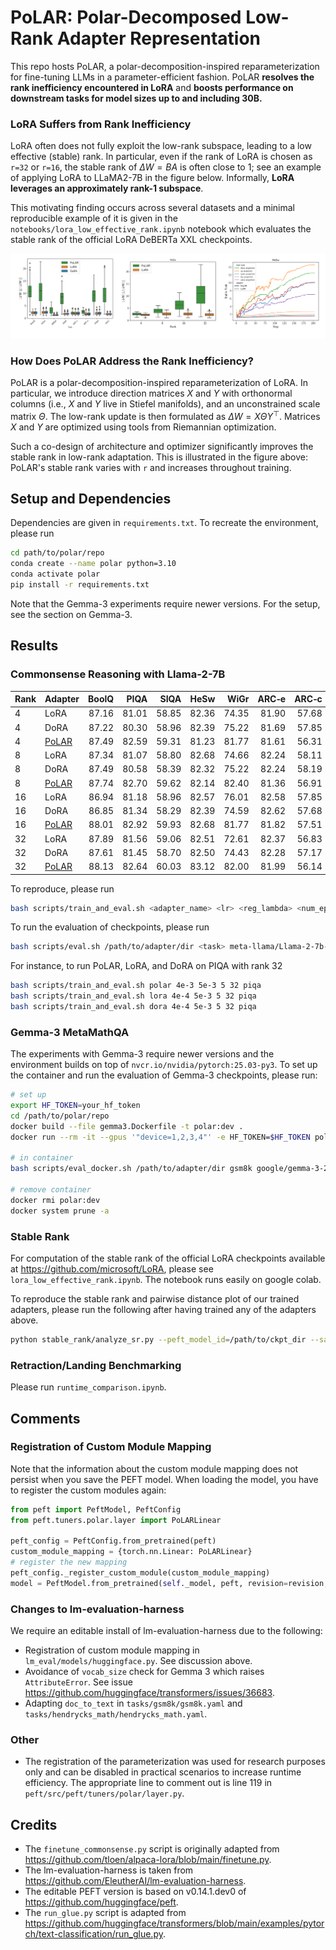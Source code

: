 # PoLAR: Polar-Decomposed Low-Rank Adapter Representation


This repo hosts PoLAR, a polar-decomposition-inspired reparameterization for fine-tuning LLMs in a parameter-efficient fashion. PoLAR **resolves the rank inefficiency encountered in LoRA** and **boosts performance on downstream tasks for model sizes up to and including 30B.**

### LoRA Suffers from Rank Inefficiency

LoRA often does not fully exploit the low-rank subspace, leading to a low effective (stable) rank. In particular, even if the rank of LoRA is chosen as `r=32` or `r=16`, the stable rank of $\Delta W = BA$ is often close to 1; see an example of applying LoRA to LLaMA2-7B in the figure below. Informally, **LoRA leverages an approximately rank-1 subspace**. 

This motivating finding occurs across several datasets and a minimal reproducible example of it is given in the `notebooks/lora_low_effective_rank.ipynb` notebook which evaluates the stable rank of the official LoRA DeBERTa XXL checkpoints.

![Low Directional Diversity](assets/sr-plots.svg)

### How Does PoLAR Address the Rank Inefficiency?

PoLAR is a polar-decomposition-inspired reparameterization of LoRA. In particular, we introduce direction matrices $X$ and $Y$ with orthonormal columns (i.e., $X$ and $Y$ live in Stiefel manifolds), and an unconstrained scale matrix $\Theta$. The low-rank update is then formulated as $\Delta W = X \Theta Y^\top$. Matrices $X$ and $Y$ are optimized using tools from Riemannian optimization. 

Such a co-design of architecture and optimizer significantly improves the stable rank in low-rank adaptation. This is illustrated in the figure above: PoLAR's stable rank varies with `r` and increases throughout training.

## Setup and Dependencies

Dependencies are given in `requirements.txt`. To recreate the environment, please run
```sh
cd path/to/polar/repo
conda create --name polar python=3.10
conda activate polar
pip install -r requirements.txt
```
Note that the Gemma-3 experiments require newer versions. For the setup, see the section on Gemma-3.

## Results


### Commonsense Reasoning with Llama-2-7B


| Rank | Adapter | BoolQ | PIQA | SIQA | HeSw | WiGr | ARC‑e | ARC‑c | OBQA | Avg. |
|------|---------|------:|-----:|-----:|-----:|-----:|------:|------:|-----:|---------:|
| 4  | LoRA          | 87.16 | 81.01 | 58.85 | 82.36 | 74.35 | 81.90 | 57.68 | 56.80 | 72.51 |
| 4  | DoRA          | 87.22 | 80.30 | 58.96 | 82.39 | 75.22 | 81.69 | 57.85 | 56.80 | 72.55 |
| 4  | [PoLAR](https://github.com/kcc-lion/polar/releases/download/llama-2-7b/polar_rank4.zip)         | 87.49 | 82.59 | 59.31 | 81.23 | 81.77 | 81.61 | 56.31 | 55.80 | **73.26** |
| 8  | LoRA          | 87.34 | 81.07 | 58.80 | 82.68 | 74.66 | 82.24 | 58.11 | 55.80 | 72.59 |
| 8  | DoRA          | 87.49 | 80.58 | 58.39 | 82.32 | 75.22 | 82.24 | 58.19 | 55.60 | 72.50 |
| 8  | [PoLAR](https://github.com/kcc-lion/polar/releases/download/llama-2-7b/polar_rank8.zip)         | 87.74 | 82.70 | 59.62 | 82.14 | 82.40 | 81.36 | 56.91 | 55.20 | **73.51** |
| 16 | LoRA          | 86.94 | 81.18 | 58.96 | 82.57 | 76.01 | 82.58 | 57.85 | 56.00 | 72.76 |
| 16 | DoRA          | 86.85 | 81.34 | 58.29 | 82.39 | 74.59 | 82.62 | 57.68 | 55.40 | 72.39 |
| 16 | [PoLAR](https://github.com/kcc-lion/polar/releases/download/llama-2-7b/polar_rank16.zip)         | 88.01 | 82.92 | 59.93 | 82.68 | 81.77 | 81.82 | 57.51 | 57.40 | **74.00** |
| 32 | LoRA          | 87.89 | 81.56 | 59.06 | 82.51 | 72.61 | 82.37 | 56.83 | 54.60 | 72.18 |
| 32 | DoRA          | 87.61 | 81.45 | 58.70 | 82.50 | 74.43 | 82.28 | 57.17 | 55.60 | 72.47 |
| 32 | [PoLAR](https://github.com/kcc-lion/polar/releases/download/llama-2-7b/polar_rank32.zip)         | 88.13 | 82.64 | 60.03 | 83.12 | 82.00 | 81.99 | 56.14 | 55.60 | **73.71** |

To reproduce, please run
```sh
bash scripts/train_and_eval.sh <adapter_name> <lr> <reg_lambda> <num_epochs> <rank> <dataset>
```
To run the evaluation of checkpoints, please run
```sh
bash scripts/eval.sh /path/to/adapter/dir <task> meta-llama/Llama-2-7b-hf
```

For instance, to run PoLAR, LoRA, and DoRA on PIQA with rank 32

```sh
bash scripts/train_and_eval.sh polar 4e-3 5e-3 5 32 piqa 
bash scripts/train_and_eval.sh lora 4e-4 5e-3 5 32 piqa 
bash scripts/train_and_eval.sh dora 4e-4 5e-3 5 32 piqa 
```

### Gemma-3 MetaMathQA

The experiments with Gemma-3 require newer versions and the environment builds on top of `nvcr.io/nvidia/pytorch:25.03-py3`. To set up the container and run the evaluation of Gemma-3 checkpoints, please run:

```sh
# set up
export HF_TOKEN=your_hf_token
cd /path/to/polar/repo
docker build --file gemma3.Dockerfile -t polar:dev .
docker run --rm -it --gpus '"device=1,2,3,4"' -e HF_TOKEN=$HF_TOKEN polar:dev

# in container
bash scripts/eval_docker.sh /path/to/adapter/dir gsm8k google/gemma-3-27b-pt

# remove container
docker rmi polar:dev
docker system prune -a
```

### Stable Rank

For computation of the stable rank of the official LoRA checkpoints available at https://github.com/microsoft/LoRA, please see `lora_low_effective_rank.ipynb`. The notebook runs easily on google colab.

To reproduce the stable rank and pairwise distance plot of our trained adapters, please run the following after having trained any of the adapters above. 

```sh
python stable_rank/analyze_sr.py --peft_model_id=/path/to/ckpt_dir --save_path=/path/to/ckpt_dir
```

### Retraction/Landing Benchmarking

Please run `runtime_comparison.ipynb`.


## Comments


### Registration of Custom Module Mapping
Note that the information about the custom module mapping does not persist when you save the PEFT model. When loading the model, you have to register the custom modules again:

```python
from peft import PeftModel, PeftConfig
from peft.tuners.polar.layer import PoLARLinear

peft_config = PeftConfig.from_pretrained(peft)
custom_module_mapping = {torch.nn.Linear: PoLARLinear}
# register the new mapping
peft_config._register_custom_module(custom_module_mapping)
model = PeftModel.from_pretrained(self._model, peft, revision=revision, config=peft_config)
```

### Changes to lm-evaluation-harness

We require an editable install of lm-evaluation-harness due to the following:

* Registration of custom module mapping in `lm_eval/models/huggingface.py`. See discussion above.
* Avoidance of `vocab_size` check for Gemma 3 which raises `AttributeError`. See issue https://github.com/huggingface/transformers/issues/36683.
* Adapting `doc_to_text` in `tasks/gsm8k/gsm8k.yaml` and `tasks/hendrycks_math/hendrycks_math.yaml`.


### Other
* The registration of the parameterization was used for research purposes only and can be disabled in practical scenarios to increase runtime efficiency. The appropriate line to comment out is line 119 in `peft/src/peft/tuners/polar/layer.py`.

## Credits

* The `finetune_commonsense.py` script is originally adapted from https://github.com/tloen/alpaca-lora/blob/main/finetune.py.
* The lm-evaluation-harness is taken from https://github.com/EleutherAI/lm-evaluation-harness.
* The editable PEFT version is based on v0.14.1.dev0 of https://github.com/huggingface/peft.
* The `run_glue.py` script is adapted from https://github.com/huggingface/transformers/blob/main/examples/pytorch/text-classification/run_glue.py.
